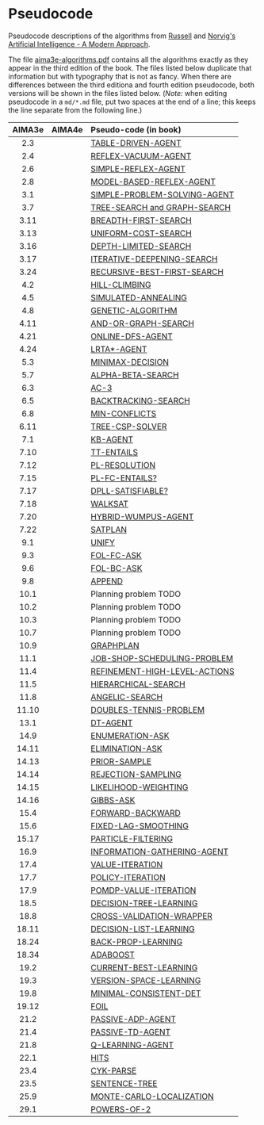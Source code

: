 # Pseudocode
Pseudocode descriptions of the algorithms from [Russell](http://www.cs.berkeley.edu/~russell/) and [Norvig's](http://www.norvig.com/) [Artificial Intelligence - A Modern Approach](http://aima.cs.berkeley.edu/).

The file [aima3e-algorithms.pdf](https://github.com/aimacode/pseudocode/blob/master/aima3e-algorithms.pdf) contains all the algorithms exactly as they appear in the third edition of the book. The files listed below duplicate that information but with typography that is not as fancy. When there are differences between the third editiona and fourth edition pseudocode, both versions will be shown in the files listed below. (_Note:_ when editing pseudocode in a `md/*.md` file, put two spaces at the end of a line; this keeps the line separate from the following line.)


| AIMA3e | AIMA4e | Pseudo-code (in book)|
|:------:|:------:|:---------------------|
| 2.3 |  | [TABLE-DRIVEN-AGENT](md/Table-Driven-Agent.md) |
| 2.4 |  | [REFLEX-VACUUM-AGENT](md/Reflex-Vacuum-Agent.md) |
| 2.6 |  | [SIMPLE-REFLEX-AGENT](md/Simple-Reflex-Agent.md) |
| 2.8 |  | [MODEL-BASED-REFLEX-AGENT](md/Model-Based-Reflex-Agent.md) |
| 3.1 |  | [SIMPLE-PROBLEM-SOLVING-AGENT](md/Simple-Problem-Solving-Agent.md) |
| 3.7 |  | [TREE-SEARCH and GRAPH-SEARCH](md/Tree-Search-and-Graph-Search.md) |
| 3.11 |  | [BREADTH-FIRST-SEARCH](md/Breadth-First-Search.md) |
| 3.13 |  | [UNIFORM-COST-SEARCH](md/Uniform-Cost-Search.md) |
| 3.16 |  | [DEPTH-LIMITED-SEARCH](md/Depth-Limited-Search.md) |
| 3.17 |  | [ITERATIVE-DEEPENING-SEARCH](md/Iterative-Deepening-Search.md) |
| 3.24 |  | [RECURSIVE-BEST-FIRST-SEARCH](md/Recursive-Best-First-Search.md) |
| 4.2 |  | [HILL-CLIMBING](md/Hill-Climbing.md) |
| 4.5 |  | [SIMULATED-ANNEALING](md/Simulated-Annealing.md) |
| 4.8 |  | [GENETIC-ALGORITHM](md/Genetic-Algorithm.md) |
| 4.11 |  | [AND-OR-GRAPH-SEARCH](md/And-Or-Graph-Search.md) |
| 4.21 |  | [ONLINE-DFS-AGENT](md/Online-DFS-Agent.md) |
| 4.24 |  | [LRTA*-AGENT](md/LRTAStar-Agent.md) |
| 5.3 |  | [MINIMAX-DECISION](md/Minimax-Decision.md) |
| 5.7 |  | [ALPHA-BETA-SEARCH](md/Alpha-Beta-Search.md) |
| 6.3 |  | [AC-3](md/AC-3.md) |
| 6.5 |  | [BACKTRACKING-SEARCH](md/Backtracking-Search.md) |
| 6.8 |  | [MIN-CONFLICTS](md/Min-Conflicts.md) |
| 6.11 |  | [TREE-CSP-SOLVER](md/Tree-CSP-Solver.md) |
| 7.1|  | [KB-AGENT](md/KB-Agent.md) |
| 7.10 |  | [TT-ENTAILS](md/TT-Entails.md) |
| 7.12 |  | [PL-RESOLUTION](md/PL-Resolution.md) |
| 7.15 |  | [PL-FC-ENTAILS?](md/PL-FC-Entails.md) |
| 7.17 |  | [DPLL-SATISFIABLE?](md/DPLL-Satisfiable.md) |
| 7.18 |  | [WALKSAT](md/WalkSAT.md) |
| 7.20 |  | [HYBRID-WUMPUS-AGENT](md/Hybrid-Wumpus-Agent.md) |
| 7.22 |  | [SATPLAN](md/SATPlan.md) |
| 9.1 |  | [UNIFY](md/Unify.md) |
| 9.3 |  | [FOL-FC-ASK](md/FOL-FC-Ask.md) |
| 9.6 |  | [FOL-BC-ASK](md/FOL-BC-Ask.md) |
| 9.8 |  | [APPEND](md/Append.md) |
| 10.1 | | Planning problem  TODO |
| 10.2 | | Planning problem TODO |
| 10.3 | | Planning problem TODO |
| 10.7 | | Planning problem TODO |
| 10.9 |  | [GRAPHPLAN](md/GraphPlan.md) |
| 11.1 | | [JOB-SHOP-SCHEDULING-PROBLEM](md/Job-Shop-Scheduling-Problem.md)
| 11.4 | | [REFINEMENT-HIGH-LEVEL-ACTIONS](md/Refinement-High-Level-Actions.md)
| 11.5 |  | [HIERARCHICAL-SEARCH](md/Hierarchical-Search.md) |
| 11.8 |  | [ANGELIC-SEARCH](md/Angelic-Search.md) |
| 11.10 | | [DOUBLES-TENNIS-PROBLEM](md/Doubles-Tennis-Problem.md) |
| 13.1 |  | [DT-AGENT](md/DT-Agent.md) |
| 14.9 |  | [ENUMERATION-ASK](md/Enumeration-Ask.md) |
| 14.11 |  | [ELIMINATION-ASK](md/Elimination-Ask.md) |
| 14.13 |  | [PRIOR-SAMPLE](md/Prior-Sample.md) |
| 14.14 |  | [REJECTION-SAMPLING](md/Rejection-Sampling.md) |
| 14.15 |  | [LIKELIHOOD-WEIGHTING](md/Likelihood-Weighting.md) |
| 14.16 |  | [GIBBS-ASK](md/Gibbs-Ask.md) |
| 15.4 |  | [FORWARD-BACKWARD](md/Forward-Backward.md) |
| 15.6 |  | [FIXED-LAG-SMOOTHING](md/Fixed-Lag-Smoothing.md) |
| 15.17 |  | [PARTICLE-FILTERING](md/Particle-Filtering.md) |
| 16.9 |  | [INFORMATION-GATHERING-AGENT](md/Information-Gathering-Agent.md) |
| 17.4 |  | [VALUE-ITERATION](md/Value-Iteration.md) |
| 17.7 |  | [POLICY-ITERATION](md/Policy-Iteration.md) |
| 17.9 |  | [POMDP-VALUE-ITERATION](md/POMDP-Value-Iteration.md) |
| 18.5 |  | [DECISION-TREE-LEARNING](md/Decision-Tree-Learning.md) |
| 18.8 |  | [CROSS-VALIDATION-WRAPPER](md/Cross-Validation-Wrapper.md) |
| 18.11 |  | [DECISION-LIST-LEARNING](md/Decision-List-Learning.md) |
| 18.24 |  | [BACK-PROP-LEARNING](md/Back-Prop-Learning.md) |
| 18.34 |  | [ADABOOST](md/AdaBoost.md) |
| 19.2 |  | [CURRENT-BEST-LEARNING](md/Current-Best-Learning.md) |
| 19.3 |  | [VERSION-SPACE-LEARNING](md/Version-Space-Learning.md) |
| 19.8 |  | [MINIMAL-CONSISTENT-DET](md/Minimal-Consistent-Det.md) |
| 19.12 |  | [FOIL](md/Foil.md) |
| 21.2 |  | [PASSIVE-ADP-AGENT](md/Passive-ADP-Agent.md) |
| 21.4 |  | [PASSIVE-TD-AGENT](md/Passive-TD-Agent.md) |
| 21.8 |  | [Q-LEARNING-AGENT](md/Q-Learning-Agent.md) |
| 22.1 |  | [HITS](md/Hits.md) |
| 23.4 |  | [CYK-PARSE](md/CYK-Parse.md) |
| 23.5 | | [SENTENCE-TREE](md/Sentence-Tree.md) |
| 25.9 |  | [MONTE-CARLO-LOCALIZATION](md/Monte-Carlo-Localization.md) |
| 29.1 |  | [POWERS-OF-2](md/Powers-Of-2.md) |
